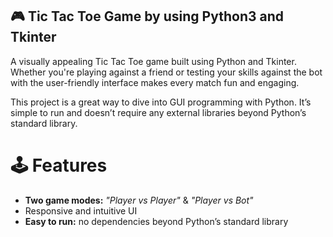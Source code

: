 ## 🎮 Tic Tac Toe Game by using Python3 and Tkinter 
A visually appealing Tic Tac Toe game built using Python and Tkinter. Whether you're playing against a friend or testing your skills against the bot with the user-friendly interface makes every match fun and engaging.

This project is a great way to dive into GUI programming with Python. It’s simple to run and doesn’t require any external libraries beyond Python’s standard library.

# 🕹 Features
- **Two game modes:** *"Player vs Player"* & *"Player vs Bot"*
- Responsive and intuitive UI
- **Easy to run:**  no dependencies beyond Python’s standard library
